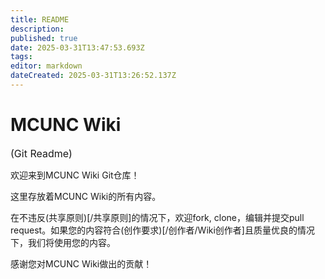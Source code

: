 ```yaml
---
title: README
description: 
published: true
date: 2025-03-31T13:47:53.693Z
tags: 
editor: markdown
dateCreated: 2025-03-31T13:26:52.137Z
---
```


# MCUNC Wiki
<font size="3">(Git Readme)</font>

欢迎来到MCUNC Wiki Git仓库！

这里存放着MCUNC Wiki的所有内容。

在不违反(共享原则)[/共享原则]的情况下，欢迎fork, clone，编辑并提交pull request。如果您的内容符合(创作要求)[/创作者/Wiki创作者]且质量优良的情况下，我们将使用您的内容。

感谢您对MCUNC Wiki做出的贡献！
